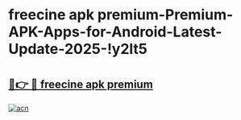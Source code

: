 # freecine apk premium-Premium-APK-Apps-for-Android-Latest-Update-2025-!y2lt5

# <h2><a href="https://googleone.com">🔗👉 🔴 freecine apk premium</a></h2>

[![acn](https://github.com/user-attachments/assets/0f9c940e-d8b0-45ae-aac7-cd30a18b3e1c)](https://googleone.com)

